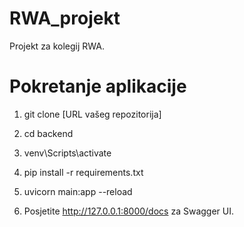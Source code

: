 # RWA_projekt
Projekt za kolegij RWA.

# Pokretanje aplikacije

1. git clone [URL vašeg repozitorija]

2. cd backend

3. venv\Scripts\activate
   
4. pip install -r requirements.txt

5. uvicorn main:app --reload

6. Posjetite http://127.0.0.1:8000/docs za Swagger UI.

